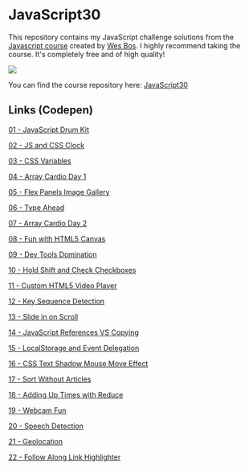 # JavaScript30

This repository contains my JavaScript challenge solutions from the [Javascript course](https://javascript30.com) created by [Wes Bos](https://github.com/wesbos). I highly recommend taking the course. It's completely free and of high quality!

![](https://javascript30.com/images/JS3-social-share.png)

You can find the course repository here: [JavaScript30](https://github.com/wesbos/JavaScript30)

## Links (Codepen)

[01 - JavaScript Drum Kit](https://codepen.io/jhow_/pen/OJGQPEO)

[02 - JS and CSS Clock](https://codepen.io/jhow_/pen/ZEZxMdV)

[03 - CSS Variables](https://codepen.io/jhow_/pen/BaExRdJ)

[04 - Array Cardio Day 1](https://codepen.io/jhow_/pen/eYorPKw)

[05 - Flex Panels Image Gallery](https://codepen.io/jhow_/pen/WNWyeNZ)

[06 - Type Ahead](https://codepen.io/jhow_/pen/OJGBryv)

[07 - Array Cardio Day 2](https://codepen.io/jhow_/pen/BaEqMKX)

[08 - Fun with HTML5 Canvas](https://codepen.io/jhow_/pen/XWQyagJ)

[09 - Dev Tools Domination](https://codepen.io/jhow_/pen/mdgayxB)

[10 - Hold Shift and Check Checkboxes](https://codepen.io/jhow_/pen/WNWPQLj)

[11 - Custom HTML5 Video Player](https://codepen.io/jhow_/pen/YzMMMPd)

[12 - Key Sequence Detection](https://codepen.io/jhow_/pen/YzMbZQg)

[13 - Slide in on Scroll](https://codepen.io/jhow_/pen/LYvKgyo)

[14 - JavaScript References VS Copying](https://codepen.io/jhow_/pen/oNOrQLL)

[15 - LocalStorage and Event Delegation](https://codepen.io/jhow_/pen/vYMoLdV)

[16 - CSS Text Shadow Mouse Move Effect](https://codepen.io/jhow_/pen/zYQOzEQ)

[17 - Sort Without Articles](https://codepen.io/jhow_/pen/XWwrVNm)

[18 - Adding Up Times with Reduce](https://codepen.io/jhow_/pen/bGyNByd)

[19 - Webcam Fun](https://codepen.io/jhow_/pen/qBGObrz)

[20 - Speech Detection](https://codepen.io/jhow_/pen/PovPdqP)

[21 - Geolocation](https://codepen.io/jhow_/pen/gOJadmP)

[22 - Follow Along Link Highlighter](https://codepen.io/jhow_/pen/oNRLzRV)
